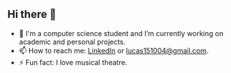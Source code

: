 ## Hi there 👋

- 🧠 I'm a computer science student and I’m currently working on academic and personal projects.
- 📫 How to reach me: [LinkedIn](https://www.linkedin.com/in/lucas-ramos-a7842122b/) or lucas151004@gmail.com.
- ⚡ Fun fact: I love musical theatre.
